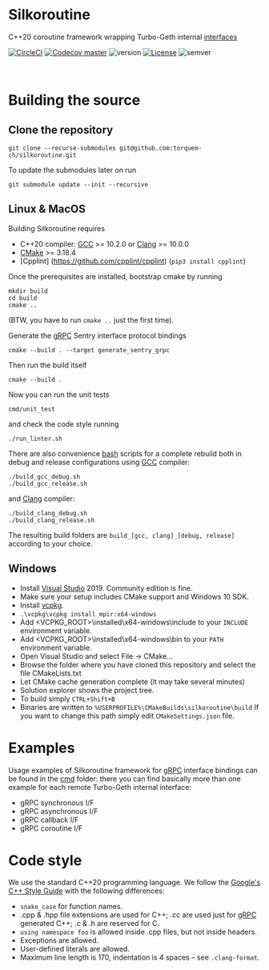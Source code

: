 # Silkoroutine

C++20 coroutine framework wrapping Turbo-Geth internal [interfaces](https://github.com/ledgerwatch/interfaces)

[![CircleCI](https://circleci.com/gh/torquem-ch/silkoroutine.svg?style=shield)](https://circleci.com/gh/torquem-ch/silkoroutine)
[![Codecov master](https://img.shields.io/codecov/c/github/torquem-ch/silkoroutine/master.svg?style=shield&logo=codecov&logoColor=white)](https://codecov.io/gh/torquem-ch/silkoroutine)
![version](https://img.shields.io/github/v/release/torquem-ch/silkoroutine?sort=semver&color=normal)
[![License](https://img.shields.io/github/license/torquem-ch/silkoroutine?color=lightgrey)](https://img.shields.io/github/license/torquem-ch/silkoroutine)
![semver](https://img.shields.io/badge/semver-2.0.0-blue)

<br>

# Building the source

## Clone the repository

```
git clone --recurse-submodules git@github.com:torquem-ch/silkoroutine.git
```

To update the submodules later on run 
```
git submodule update --init --recursive
```

## Linux & MacOS
Building Silkoroutine requires
* C++20 compiler: [GCC](https://www.gnu.org/software/gcc/) >= 10.2.0 or [Clang](https://clang.llvm.org/) >= 10.0.0
* [CMake](http://cmake.org) >= 3.18.4
* [Cpplint] (https://github.com/cpplint/cpplint) (`pip3 install cpplint`)

Once the prerequisites are installed, bootstrap cmake by running
```
mkdir build
cd build
cmake ..
```
(BTW, you have to run `cmake ..` just the first time).

Generate the [gRPC](https://grpc.io/) Sentry interface protocol bindings
```
cmake --build . --target generate_sentry_grpc
```

Then run the build itself
```
cmake --build .
```

Now you can run the unit tests
```
cmd/unit_test
```

and check the code style running
```
./run_linter.sh
```

There are also convenience [bash](https://www.gnu.org/software/bash/) scripts for a complete rebuild both in debug and release configurations using [GCC](https://www.gnu.org/software/gcc/) compiler:
```
./build_gcc_debug.sh
./build_gcc_release.sh
```
and [Clang](https://clang.llvm.org/) compiler:
```
./build_clang_debug.sh
./build_clang_release.sh
```
The resulting build folders are `build_[gcc, clang]_[debug, release]` according to your choice.

## Windows
* Install [Visual Studio](https://www.visualstudio.com/downloads) 2019. Community edition is fine.
* Make sure your setup includes CMake support and Windows 10 SDK.
* Install [vcpkg](https://github.com/microsoft/vcpkg#quick-start-windows).
* `.\vcpkg\vcpkg install mpir:x64-windows`
* Add <VCPKG_ROOT>\installed\x64-windows\include to your `INCLUDE` environment variable.
* Add <VCPKG_ROOT>\installed\x64-windows\bin to your `PATH` environment variable.
* Open Visual Studio and select File -> CMake...
* Browse the folder where you have cloned this repository and select the file CMakeLists.txt
* Let CMake cache generation complete (it may take several minutes)
* Solution explorer shows the project tree.
* To build simply `CTRL+Shift+B`
* Binaries are written to `%USERPROFILE%\CMakeBuilds\silkoroutine\build` If you want to change this path simply edit `CMakeSettings.json` file.

# Examples

Usage examples of Silkoroutine framework for [gRPC](https://grpc.io/) interface bindings can be found in the [cmd](./cmd) folder: there you can find basically more than one example for each remote Turbo-Geth internal interface:

* gRPC synchronous I/F
* gRPC asynchronous I/F
* gRPC callback I/F
* gRPC coroutine I/F

# Code style

We use the standard C++20 programming language. We follow the [Google's C++ Style Guide](https://google.github.io/styleguide/cppguide.html) with the following differences:

* `snake_case` for function names.
* .cpp & .hpp file extensions are used for C++; .cc are used just for [gRPC](https://grpc.io/) generated C++; .c & .h are reserved for C.
* `using namespace foo` is allowed inside .cpp files, but not inside headers.
* Exceptions are allowed.
* User-defined literals are allowed.
* Maximum line length is 170, indentation is 4 spaces – see `.clang-format`.
